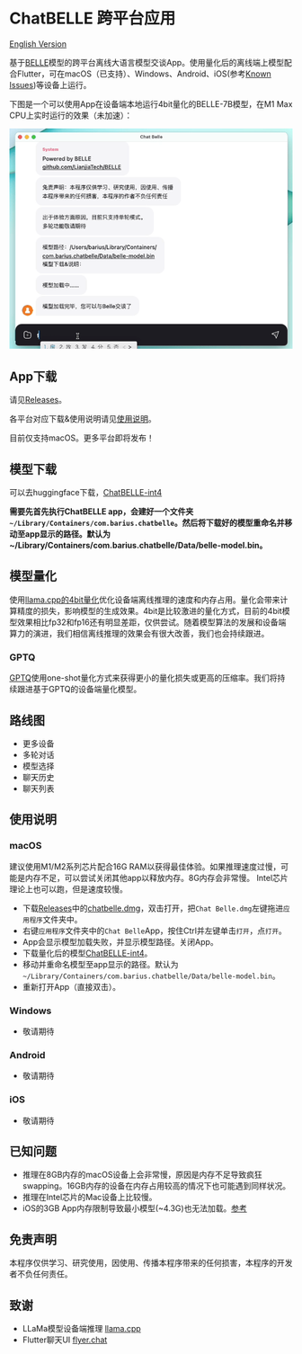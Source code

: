 # ChatBELLE 跨平台应用

[English Version](README_en.md)

基于[BELLE](https://github.com/LianjiaTech/BELLE)模型的跨平台离线大语言模型交谈App。使用量化后的离线端上模型配合Flutter，可在macOS（已支持）、Windows、Android、iOS(参考[Known Issues](#known-issues))等设备上运行。

下图是一个可以使用App在设备端本地运行4bit量化的BELLE-7B模型，在M1 Max CPU上实时运行的效果（未加速）：

<img src="./chatbelle-demo.gif"></img>


## App下载

请见[Releases](https://github.com/LianjiaTech/BELLE/releases/tag/v0.95)。

各平台对应下载&使用说明请见[使用说明](#使用说明)。

目前仅支持macOS。更多平台即将发布！

## 模型下载

可以去huggingface下载，[ChatBELLE-int4](https://huggingface.co/BelleGroup/ChatBELLE-int4)

**需要先首先执行ChatBELLE app，会建好一个文件夹```~/Library/Containers/com.barius.chatbelle```。然后将下载好的模型重命名并移动至app显示的路径。默认为~/Library/Containers/com.barius.chatbelle/Data/belle-model.bin。**

## 模型量化
使用[llama.cpp的4bit量化](https://github.com/ggerganov/llama.cpp)优化设备端离线推理的速度和内存占用。量化会带来计算精度的损失，影响模型的生成效果。4bit是比较激进的量化方式，目前的4bit模型效果相比fp32和fp16还有明显差距，仅供尝试。随着模型算法的发展和设备端算力的演进，我们相信离线推理的效果会有很大改善，我们也会持续跟进。

### GPTQ
[GPTQ](https://github.com/IST-DASLab/gptq)使用one-shot量化方式来获得更小的量化损失或更高的压缩率。我们将持续跟进基于GPTQ的设备端量化模型。


## 路线图
* 更多设备
* 多轮对话
* 模型选择
* 聊天历史
* 聊天列表


## 使用说明

### macOS
建议使用M1/M2系列芯片配合16G RAM以获得最佳体验。如果推理速度过慢，可能是内存不足，可以尝试关闭其他app以释放内存。8G内存会非常慢。
Intel芯片理论上也可以跑，但是速度较慢。

* 下载[Releases](https://github.com/LianjiaTech/BELLE/releases/tag/v0.95)中的[chatbelle.dmg](https://github.com/LianjiaTech/BELLE/releases/download/v0.95/chatbelle.dmg)，双击打开，把`Chat Belle.dmg`左键拖进`应用程序`文件夹中。
* 右键`应用程序`文件夹中的`Chat Belle`App，按住Ctrl并左键单击`打开`，点`打开`。
* App会显示模型加载失败，并显示模型路径。关闭App。
* 下载量化后的模型[ChatBELLE-int4](https://huggingface.co/BelleGroup/ChatBELLE-int4)。
* 移动并重命名模型至app显示的路径。默认为`~/Library/Containers/com.barius.chatbelle/Data/belle-model.bin`。
* 重新打开App（直接双击）。

### Windows
* 敬请期待

### Android
* 敬请期待

### iOS
* 敬请期待


## 已知问题
* 推理在8GB内存的macOS设备上会非常慢，原因是内存不足导致疯狂swapping。16GB内存的设备在内存占用较高的情况下也可能遇到同样状况。
* 推理在Intel芯片的Mac设备上比较慢。
* iOS的3GB App内存限制导致最小模型(~4.3G)也无法加载。[参考](https://github.com/mikeger/llama-ios)


## 免责声明
本程序仅供学习、研究使用，因使用、传播本程序带来的任何损害，本程序的开发者不负任何责任。


## 致谢
* LLaMa模型设备端推理 [llama.cpp](https://github.com/ggerganov/llama.cpp)
* Flutter聊天UI [flyer.chat](https://github.com/flyerhq/flutter_chat_ui)

